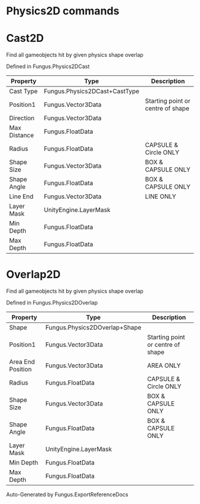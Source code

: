 # Physics2D commands

# Cast2D
Find all gameobjects hit by given physics shape overlap

Defined in Fungus.Physics2DCast

Property | Type | Description
 --- | --- | ---
Cast Type | Fungus.Physics2DCast+CastType | 
Position1 | Fungus.Vector3Data | Starting point or centre of shape
Direction | Fungus.Vector3Data | 
Max Distance | Fungus.FloatData | 
Radius | Fungus.FloatData | CAPSULE & Circle ONLY
Shape Size | Fungus.Vector3Data | BOX & CAPSULE ONLY
Shape Angle | Fungus.FloatData | BOX & CAPSULE ONLY
Line End | Fungus.Vector3Data | LINE ONLY
Layer Mask | UnityEngine.LayerMask | 
Min Depth | Fungus.FloatData | 
Max Depth | Fungus.FloatData | 

# Overlap2D
Find all gameobjects hit by given physics shape overlap

Defined in Fungus.Physics2DOverlap

Property | Type | Description
 --- | --- | ---
Shape | Fungus.Physics2DOverlap+Shape | 
Position1 | Fungus.Vector3Data | Starting point or centre of shape
Area End Position | Fungus.Vector3Data | AREA ONLY
Radius | Fungus.FloatData | CAPSULE & Circle ONLY
Shape Size | Fungus.Vector3Data | BOX & CAPSULE ONLY
Shape Angle | Fungus.FloatData | BOX & CAPSULE ONLY
Layer Mask | UnityEngine.LayerMask | 
Min Depth | Fungus.FloatData | 
Max Depth | Fungus.FloatData | 

Auto-Generated by Fungus.ExportReferenceDocs
